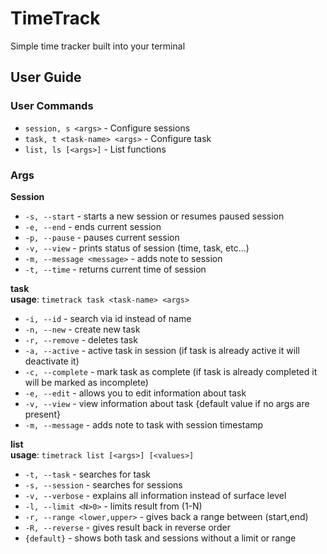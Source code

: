 # TimeTrack
Simple time tracker built into your terminal 

## User Guide
### User Commands
- `session, s <args>`  - Configure sessions 
- `task, t <task-name> <args>`     - Configure task
- `list, ls [<args>]`    - List functions

### Args
**Session**  
- `-s, --start`             - starts a new session or resumes paused session
- `-e, --end`               - ends current session 
- `-p, --pause`             - pauses current session
- `-v, --view`              - prints status of session (time, task, etc...)
- `-m, --message <message>` - adds note to session
- `-t, --time`              - returns current time of session

**task**  
**usage**: `timetrack task <task-name> <args>`
- `-i, --id`         - search via id instead of name
- `-n, --new`        - create new task
- `-r, --remove`     - deletes task
- `-a, --active`     - active task in session (if task is already active it will deactivate it)
- `-c, --complete`   - mark task as complete (if task is already completed it will be marked as incomplete)
- `-e, --edit`       - allows you to edit information about task
- `-v, --view`       - view information about task {default value if no args are present}
- `-m, --message`    - adds note to task with session timestamp

**list**  
**usage**: `timetrack list [<args>] [<values>]`
- `-t, --task`                  - searches for task
- `-s, --session`               - searches for sessions
- `-v, --verbose`               - explains all information instead of surface level
- `-l, --limit <N>0>`           - limits result from (1-N)
- `-r, --range <lower,upper>`   - gives back a range between (start,end)
- `-R, --reverse`               - gives result back in reverse order
-  `{default}`                  - shows both task and sessions without a limit or range


